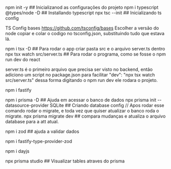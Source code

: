 
npm init -y ## Inicializanod as configurações do projeto
npm i typescript @types/node -D ## Installando typescript
npx tsc --init ## Inicializando ts config


TS Config bases
https://github.com/tsconfig/bases
Escolher a versão do node copiar e colar o codigo no tsconfig.json, substituindo tudo que estava lá.

npm i tsx -D ## Para rodar o app
criar pasta src e o arquivo server.ts dentro
npx tsx watch src/server.ts ## Para rodar o programa, como se fosse o npm run dev do react

server.ts é o primeiro arquivo que precisa ser visto no backend, então adiciono um script no package.json para facilitar
"dev": "npx tsx watch src/server.ts"
dessa forma digitando o     npm run dev     ele rodara o projeto.

npm i fastify


npm i prisma -D ## Ajuda em acessar o banco de dados
npx prisma init --datasource-provider SQLite ## Criando database config
// Apos rodar esse comando rodar o migrate, e toda vez que quiser atualizar o banco roda o migrate.
npx prisma migrate dev ## compara mudanças e atualiza o arquivo database para a att atual.


npm i zod ## ajuda a validar dados

npm i fastify-type-provider-zod

npm i dayjs

npx prisma studio ## Visualizar tables atraves do prisma